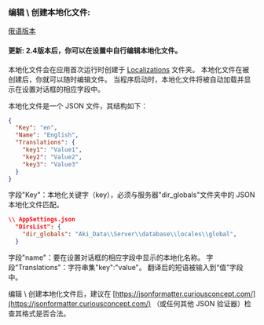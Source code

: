 ### 编辑 \ 创建本地化文件:
[俄语版本](/Guidelines/LocalizationsRu.md)

#### 更新: 2.4版本后，你可以在设置中自行编辑本地化文件。

本地化文件会在应用首次运行时创建于 [Localizations](/CHFAQ.md#where-can-i-find-the-appsettingsjson-file-logs-localizations-and-backups-maded-by-application) 文件夹。
本地化文件在被创建后，你就可以随时编辑文件。
当程序启动时，本地化文件将被自动加载并显示在设置对话框的相应字段中。

本地化文件是一个 JSON 文件，其结构如下：
```json
{
  "Key": "en",
  "Name": "English",
  "Translations": {
    "key1": "Value1",
    "key2": "Value2",
    "key3": "Value3"
  }
}
```

字段"Key"：本地化关键字（key），必须与服务器"dir_globals"文件夹中的 JSON 本地化文件匹配。
```json
\\ AppSettings.json
  "DirsList": {
    "dir_globals": "Aki_Data\\Server\\database\\locales\\global",
  }
```

字段"name"：要在设置对话框的相应字段中显示的本地化名称。
字段"Translations"：字符串集"key":"value"。 翻译后的短语被输入到“值”字段中。

编辑 \ 创建本地化文件后，建议在 [https://jsonformatter.curiousconcept.com/](https://jsonformatter.curiousconcept.com/) （或任何其他 JSON 验证器）检查其格式是否合法。